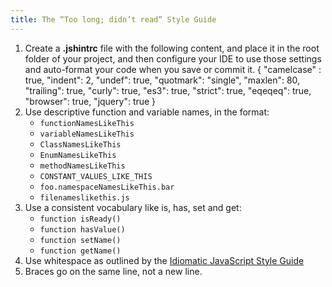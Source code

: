 ```yaml
---
title: The “Too long; didn’t read” Style Guide
---
```

1. Create a **.jshintrc** file with the following content, and place it in the root folder of your project, and then configure your IDE to use those settings and auto-format your code when you save or commit it.
        {
          "camelcase" : true,
          "indent": 2,
          "undef": true,
          "quotmark": "single",
          "maxlen": 80,
          "trailing": true,
          "curly": true,
          "es3": true,
          "strict": true,
          "eqeqeq": true,
          "browser": true,
          "jquery": true
        }
1. Use descriptive function and variable names, in the format:
    - `functionNamesLikeThis`
    - `variableNamesLikeThis`
    - `ClassNamesLikeThis`
    - `EnumNamesLikeThis`
    - `methodNamesLikeThis`
    - `CONSTANT_VALUES_LIKE_THIS`
    - `foo.namespaceNamesLikeThis.bar`
    - `filenameslikethis.js`
1. Use a consistent vocabulary like is, has, set and get:
    - `function isReady()`
    - `function hasValue()`
    - `function setName()`
    - `function getName()`
1. Use whitespace as outlined by the [Idiomatic JavaScript Style Guide](https://github.com/rwaldron/idiomatic.js/#spacing)
1. Braces go on the same line, not a new line.